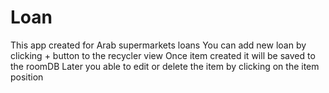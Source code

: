 # Loan
This app created for Arab supermarkets loans
You can add new loan by clicking + button to the recycler view 
Once item created it will be saved to the roomDB 
Later you able to edit or delete the item by clicking on the item position 
